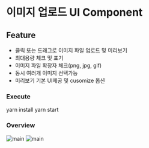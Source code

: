 # 이미지 업로드 UI Component

## Feature

- 클릭 또는 드래그로 이미지 파일 업로드 및 미리보기
- 최대용량 체크 및 표기
- 이미지 파일 확장자 체크(png, jpg, gif)
- 동시 여러개 이미지 선택가능
- 미리보기 기본 UI제공 및 cusomize 옵션

### Execute

yarn install
yarn start 


### Overview

![main](https://user-images.githubusercontent.com/43326846/63478961-f7b65080-c4c6-11e9-941b-dd9066168700.jpg)
![main](https://user-images.githubusercontent.com/43326846/63478962-f84ee700-c4c6-11e9-8ce7-805b78b514a7.jpg)






